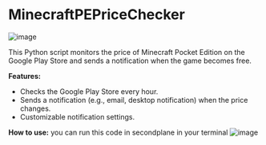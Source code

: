 # MinecraftPEPriceChecker
![image](https://github.com/user-attachments/assets/b0001368-90b2-4fe1-ad1b-10cdffb27192)

This Python script monitors the price of Minecraft Pocket Edition on the Google Play Store and sends a notification when the game becomes free.

**Features:**

* Checks the Google Play Store every hour.
* Sends a notification (e.g., email, desktop notification) when the price changes.
* Customizable notification settings.

**How to use:**
you can run this code in secondplane in your terminal
![image](https://github.com/user-attachments/assets/953996ba-9875-4f5a-a6a9-ca5d7fe0eac9)
